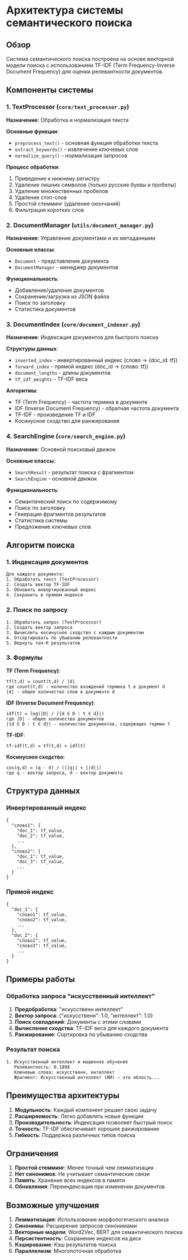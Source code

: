 # Архитектура системы семантического поиска

## Обзор

Система семантического поиска построена на основе векторной модели поиска с использованием TF-IDF (Term Frequency-Inverse Document Frequency) для оценки релевантности документов.

## Компоненты системы

### 1. TextProcessor (`core/text_processor.py`)
**Назначение**: Обработка и нормализация текста

**Основные функции**:
- `preprocess_text()` - основная функция обработки текста
- `extract_keywords()` - извлечение ключевых слов
- `normalize_query()` - нормализация запросов

**Процесс обработки**:
1. Приведение к нижнему регистру
2. Удаление лишних символов (только русские буквы и пробелы)
3. Удаление множественных пробелов
4. Удаление стоп-слов
5. Простой стемминг (удаление окончаний)
6. Фильтрация коротких слов

### 2. DocumentManager (`utils/document_manager.py`)
**Назначение**: Управление документами и их метаданными

**Основные классы**:
- `Document` - представление документа
- `DocumentManager` - менеджер документов

**Функциональность**:
- Добавление/удаление документов
- Сохранение/загрузка из JSON файла
- Поиск по заголовку
- Статистика документов

### 3. DocumentIndex (`core/document_indexer.py`)
**Назначение**: Индексация документов для быстрого поиска

**Структуры данных**:
- `inverted_index` - инвертированный индекс (слово → {doc_id: tf})
- `forward_index` - прямой индекс (doc_id → {слово: tf})
- `document_lengths` - длины документов
- `tf_idf_weights` - TF-IDF веса

**Алгоритмы**:
- TF (Term Frequency) - частота термина в документе
- IDF (Inverse Document Frequency) - обратная частота документа
- TF-IDF - произведение TF и IDF
- Косинусное сходство для ранжирования

### 4. SearchEngine (`core/search_engine.py`)
**Назначение**: Основной поисковый движок

**Основные классы**:
- `SearchResult` - результат поиска с фрагментом
- `SearchEngine` - основной движок

**Функциональность**:
- Семантический поиск по содержимому
- Поиск по заголовку
- Генерация фрагментов результатов
- Статистика системы
- Предложение ключевых слов

## Алгоритм поиска

### 1. Индексация документов
```
Для каждого документа:
1. Обработать текст (TextProcessor)
2. Создать вектор TF-IDF
3. Обновить инвертированный индекс
4. Сохранить в прямом индексе
```

### 2. Поиск по запросу
```
1. Обработать запрос (TextProcessor)
2. Создать вектор запроса
3. Вычислить косинусное сходство с каждым документом
4. Отсортировать по убыванию релевантности
5. Вернуть топ-K результатов
```

### 3. Формулы

**TF (Term Frequency)**:
```
tf(t,d) = count(t,d) / |d|
где count(t,d) - количество вхождений термина t в документ d
|d| - общее количество слов в документе d
```

**IDF (Inverse Document Frequency)**:
```
idf(t) = log(|D| / |{d ∈ D : t ∈ d}|)
где |D| - общее количество документов
|{d ∈ D : t ∈ d}| - количество документов, содержащих термин t
```

**TF-IDF**:
```
tf-idf(t,d) = tf(t,d) × idf(t)
```

**Косинусное сходство**:
```
cos(q,d) = (q · d) / (||q|| × ||d||)
где q - вектор запроса, d - вектор документа
```

## Структура данных

### Инвертированный индекс
```
{
  "слово1": {
    "doc_1": tf_value,
    "doc_2": tf_value,
    ...
  },
  "слово2": {
    "doc_1": tf_value,
    "doc_3": tf_value,
    ...
  }
}
```

### Прямой индекс
```
{
  "doc_1": {
    "слово1": tf_value,
    "слово2": tf_value,
    ...
  },
  "doc_2": {
    "слово1": tf_value,
    "слово3": tf_value,
    ...
  }
}
```

## Примеры работы

### Обработка запроса "искусственный интеллект"
1. **Предобработка**: "искусственн интеллект"
2. **Вектор запроса**: {"искусственн": 1.0, "интеллект": 1.0}
3. **Поиск совпадений**: Документы с этими словами
4. **Вычисление сходства**: TF-IDF веса для каждого документа
5. **Ранжирование**: Сортировка по убыванию сходства

### Результат поиска
```
1. Искусственный интеллект и машинное обучение
   Релевантность: 0.1898
   Ключевые слова: искусственн, интеллект
   Фрагмент: Искусственный интеллект (ИИ) — это область...
```

## Преимущества архитектуры

1. **Модульность**: Каждый компонент решает свою задачу
2. **Расширяемость**: Легко добавлять новые функции
3. **Производительность**: Индексация позволяет быстрый поиск
4. **Точность**: TF-IDF обеспечивает хорошее ранжирование
5. **Гибкость**: Поддержка различных типов поиска

## Ограничения

1. **Простой стемминг**: Менее точный чем лемматизация
2. **Нет синонимов**: Не учитывает семантические связи
3. **Память**: Хранение всех индексов в памяти
4. **Обновления**: Переиндексация при изменении документов

## Возможные улучшения

1. **Лемматизация**: Использование морфологического анализа
2. **Синонимы**: Расширение запросов синонимами
3. **Векторные модели**: Word2Vec, BERT для семантического поиска
4. **Персистентность**: Сохранение индексов на диск
5. **Кэширование**: Кэш результатов поиска
6. **Параллелизм**: Многопоточная обработка

